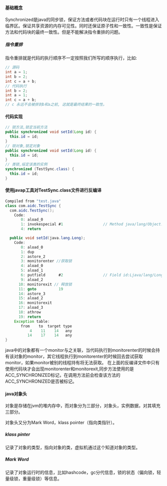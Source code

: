 #### 基础概念

Synchronized是java的同步锁，保证方法或者代码块在运行时只有一个线程进入临界区。保证共享资源的内存可见性。同时还保证原子性和一致性。一致性是保证方法和代码块的最终一致性。但是不能解决指令重排的问题。

##### 指令重排

指令重排就是代码的执行顺序不一定按照我们所写的顺序执行，比如:
```java
// 源码
int a = 1;
int b = 2;
int c = a + b;
// 代码执行
int b = 2;
int a = 1;
int c = a + b;
// c 永远不会被排到b和a之前, 这就是最终结果的一致性。
```

#### 代码实现

```java
// 锁方法,锁定当前方法
public synchronized void setId(Long id) {
  this.id = id;
}
// 锁对象,锁定对象
public synchronized void setId(Long id) {
  this.id = id;
}
// 类锁,绥定该类的实例
synchronized (TestSync.class) {
  this.id = id;
}
```

#### 使用javap工具对TestSync.class文件进行反编译

```java
Compiled from "test.java"
class com.aidc.TestSync {
  com.aidc.TestSync();
    Code:
       0: aload_0
       1: invokespecial #1                  // Method java/lang/Object."<init>":()V
       4: return

  public void setId(java.lang.Long);
    Code:
       0: aload_0
       1: dup
       2: astore_2
       3: monitorenter //获取锁
       4: aload_0
       5: aload_1
       6: putfield      #2                  // Field id:Ljava/lang/Long;
       9: aload_2
      10: monitorexit // 释放锁
      11: goto          19
      14: astore_3
      15: aload_2
      16: monitorexit
      17: aload_3
      18: athrow
      19: return
    Exception table:
       from    to  target type
           4    11    14   any
          14    17    14   any
}
```

java中的对象都有一个monitor与之关联，当代码执行到monitorenter的时候会持有该对象的monitor，其它线程执行到monitorenter的时候回去尝试获取monitor，如果monitor被别的线程持有将无法获取。 在上面的反编译文件中只有使用代码块才会出现monitorenter和monitorexit,同步方法使用的是ACC_SYNCHRONIZED标记，在调用方法前会检查该方法的ACC_SYNCHRONIZED是否被标记。

#### java对象头

对象是存储在jvm的堆内存中，而对象分为三部分，对象头，实例数据，对其填充三部分。

对象头又分为Mark Word，klass pointer（指向类指针）。

##### klass pinter

记录了对象的类型，指向对象的类，虚拟机通过这个知道对象的类型。

##### Mark Word

记录了对象运行时的信息，比如hashcode，gc分代信息，锁的状态（偏向锁，轻量级锁，重量级锁）等信息。